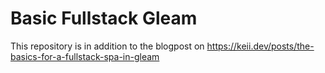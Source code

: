 # Basic Fullstack Gleam

This repository is in addition to the blogpost on https://keii.dev/posts/the-basics-for-a-fullstack-spa-in-gleam
